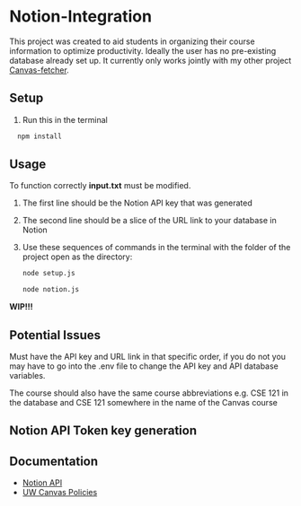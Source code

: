 # Notion-Integration
This project was created to aid students in organizing their course information to optimize productivity. Ideally the user has no pre-existing database already set up.
It currently only works jointly with my other project [Canvas-fetcher](https://github.com/gordondhuang/Canvas-fetcher). 

## Setup
1. Run this in the terminal
```bash
  npm install
```

## Usage
To function correctly **input.txt** must be modified.

1. The first line should be the Notion API key that was generated
2. The second line should be a slice of the URL link to your database in Notion
3. Use these sequences of commands in the terminal with the folder of the project open as the directory: 

    ```bash
    node setup.js
    
    node notion.js
    
    ```

**WIP!!!**  

## Potential Issues

Must have the API key and URL link in that specific order, if you do not you may 
have to go into the .env file to change the API key and API database variables.

The course should also have the same course abbreviations 
e.g. CSE 121 in the database and CSE 121 somewhere in the name of the Canvas course

## Notion API Token key generation



## Documentation
- [Notion API](https://developers.notion.com/docs/getting-started)
- [UW Canvas Policies](https://itconnect.uw.edu/tools-services-support/teaching-learning/canvas/canvas-policies/)
